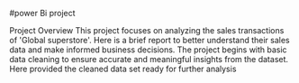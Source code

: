#power Bi project

Project Overview
This project focuses on analyzing the sales transactions of 'Global superstore'. Here is a brief report to better understand their sales data and make informed business decisions. The project begins with basic data cleaning to ensure accurate and meaningful insights from the dataset.
Here provided the cleaned data set ready for further analysis
